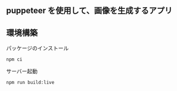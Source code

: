 ## puppeteer を使用して、画像を生成するアプリ

## 環境構築

パッケージのインストール

```
npm ci
```

サーバー起動

```
npm run build:live
```
